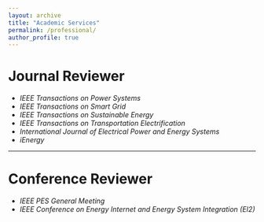 ```yaml
---
layout: archive
title: "Academic Services"
permalink: /professional/
author_profile: true
---
```


# **Journal Reviewer**  

- *IEEE Transactions on Power Systems*
- *IEEE Transactions on Smart Grid*
- *IEEE Transactions on Sustainable Energy*
- *IEEE Transactions on Transportation Electrification*
- *International Journal of Electrical Power and Energy Systems*
- *iEnergy*





------

# **Conference Reviewer** 

- *IEEE PES General Meeting*
- *IEEE Conference on Energy Internet and Energy System Integration (EI2)* 

